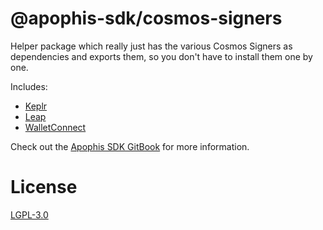 # @apophis-sdk/cosmos-signers
Helper package which really just has the various Cosmos Signers as dependencies and exports them, so you don't have to install them one by one.

Includes:

- [Keplr](https://keplr.app)
- [Leap](https://leapwallet.io)
- [WalletConnect](https://walletconnect.network/)

Check out the [Apophis SDK GitBook](https://kirudev-oss.gitbook.io/apophis-sdk/) for more information.

# License
[LGPL-3.0](../../LICENSE)
